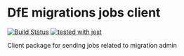 # DfE migrations jobs client
[![Build Status](https://travis-ci.org/DFE-Digital/login.dfe.migration.admin.jobs.client.svg?branch=master)](https://travis-ci.org/DFE-Digital/login.dfe.migration.admin.jobs.client)
[![tested with jest](https://img.shields.io/badge/tested_with-jest-99424f.svg)](https://github.com/facebook/jest)

Client package for sending jobs related to migration admin
